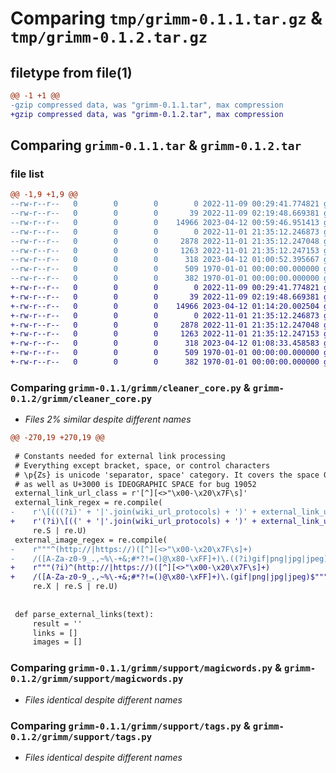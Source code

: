 # Comparing `tmp/grimm-0.1.1.tar.gz` & `tmp/grimm-0.1.2.tar.gz`

## filetype from file(1)

```diff
@@ -1 +1 @@
-gzip compressed data, was "grimm-0.1.1.tar", max compression
+gzip compressed data, was "grimm-0.1.2.tar", max compression
```

## Comparing `grimm-0.1.1.tar` & `grimm-0.1.2.tar`

### file list

```diff
@@ -1,9 +1,9 @@
--rw-r--r--   0        0        0        0 2022-11-09 00:29:41.774821 grimm-0.1.1/README.md
--rw-r--r--   0        0        0       39 2022-11-09 02:19:48.669381 grimm-0.1.1/grimm/__init__.py
--rw-r--r--   0        0        0    14966 2023-04-12 00:59:46.951413 grimm-0.1.1/grimm/cleaner_core.py
--rw-r--r--   0        0        0        0 2022-11-01 21:35:12.246873 grimm-0.1.1/grimm/support/__init__.py
--rw-r--r--   0        0        0     2878 2022-11-01 21:35:12.247048 grimm-0.1.1/grimm/support/magicwords.py
--rw-r--r--   0        0        0     1263 2022-11-01 21:35:12.247153 grimm-0.1.1/grimm/support/tags.py
--rw-r--r--   0        0        0      318 2023-04-12 01:00:52.395667 grimm-0.1.1/pyproject.toml
--rw-r--r--   0        0        0      509 1970-01-01 00:00:00.000000 grimm-0.1.1/setup.py
--rw-r--r--   0        0        0      382 1970-01-01 00:00:00.000000 grimm-0.1.1/PKG-INFO
+-rw-r--r--   0        0        0        0 2022-11-09 00:29:41.774821 grimm-0.1.2/README.md
+-rw-r--r--   0        0        0       39 2022-11-09 02:19:48.669381 grimm-0.1.2/grimm/__init__.py
+-rw-r--r--   0        0        0    14966 2023-04-12 01:14:20.002504 grimm-0.1.2/grimm/cleaner_core.py
+-rw-r--r--   0        0        0        0 2022-11-01 21:35:12.246873 grimm-0.1.2/grimm/support/__init__.py
+-rw-r--r--   0        0        0     2878 2022-11-01 21:35:12.247048 grimm-0.1.2/grimm/support/magicwords.py
+-rw-r--r--   0        0        0     1263 2022-11-01 21:35:12.247153 grimm-0.1.2/grimm/support/tags.py
+-rw-r--r--   0        0        0      318 2023-04-12 01:08:33.458583 grimm-0.1.2/pyproject.toml
+-rw-r--r--   0        0        0      509 1970-01-01 00:00:00.000000 grimm-0.1.2/setup.py
+-rw-r--r--   0        0        0      382 1970-01-01 00:00:00.000000 grimm-0.1.2/PKG-INFO
```

### Comparing `grimm-0.1.1/grimm/cleaner_core.py` & `grimm-0.1.2/grimm/cleaner_core.py`

 * *Files 2% similar despite different names*

```diff
@@ -270,19 +270,19 @@
 
 # Constants needed for external link processing
 # Everything except bracket, space, or control characters
 # \p{Zs} is unicode 'separator, space' category. It covers the space 0x20
 # as well as U+3000 is IDEOGRAPHIC SPACE for bug 19052
 external_link_url_class = r'[^][<>"\x00-\x20\x7F\s]'
 external_link_regex = re.compile(
-    r'\[(((?i)' + '|'.join(wiki_url_protocols) + ')' + external_link_url_class + r'+)\s*([^\]\x00-\x08\x0a-\x1F]*?)\]',
+    r'(?i)\[((' + '|'.join(wiki_url_protocols) + ')' + external_link_url_class + r'+)\s*([^\]\x00-\x08\x0a-\x1F]*?)\]',
     re.S | re.U)
 external_image_regex = re.compile(
-    r"""^(http://|https://)([^][<>"\x00-\x20\x7F\s]+)
-    /([A-Za-z0-9_.,~%\-+&;#*?!=()@\x80-\xFF]+)\.((?i)gif|png|jpg|jpeg)$""",
+    r"""(?i)^(http://|https://)([^][<>"\x00-\x20\x7F\s]+)
+    /([A-Za-z0-9_.,~%\-+&;#*?!=()@\x80-\xFF]+)\.(gif|png|jpg|jpeg)$""",
     re.X | re.S | re.U)
 
 
 def parse_external_links(text):
     result = ''
     links = []
     images = []
```

### Comparing `grimm-0.1.1/grimm/support/magicwords.py` & `grimm-0.1.2/grimm/support/magicwords.py`

 * *Files identical despite different names*

### Comparing `grimm-0.1.1/grimm/support/tags.py` & `grimm-0.1.2/grimm/support/tags.py`

 * *Files identical despite different names*

